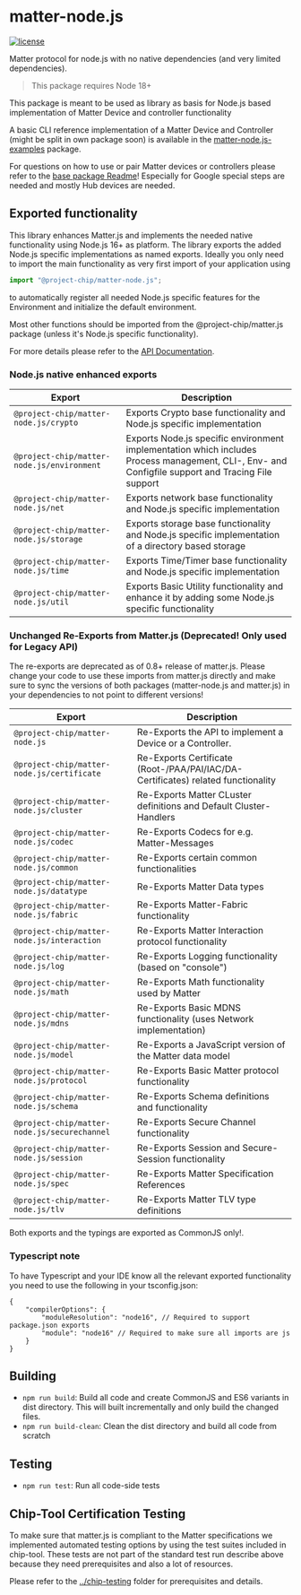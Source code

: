 # matter-node.js

[![license](https://img.shields.io/badge/license-Apache2-green.svg?style=flat)](https://raw.githubusercontent.com/mfucci/node-matter/master/LICENSE) 

Matter protocol for node.js with no native dependencies (and very limited dependencies).

> This package requires Node 18+

This package is meant to be used as library as basis for Node.js based implementation of Matter Device and controller functionality
 
A basic CLI reference implementation of a Matter Device and Controller (might be split in own package soon) is available in the [matter-node.js-examples](../matter-node.js-examples/README.md) package.

For questions on how to use or pair Matter devices or controllers please refer to the [base package Readme](../../README.md#pairing-and-usage-information)! Especially for Google special steps are needed and mostly Hub devices are needed.

## Exported functionality
This library enhances Matter.js and implements the needed native functionality using Node.js 16+ as platform. The library exports the added Node.js specific implementations as named exports.
Ideally you only need to import the main functionality as very first import of your application using

```javascript
import "@project-chip/matter-node.js";
```

to automatically register all needed Node.js specific features for the Environment and initialize the default environment.

Most other functions should be imported from the @project-chip/matter.js package (unless it's Node.js specific functionality).

For more details please refer to the [API Documentation](../../docs/matter-node.js).

### Node.js native enhanced exports

| Export                                     | Description                                                                                                                                       |
|--------------------------------------------|---------------------------------------------------------------------------------------------------------------------------------------------------|
| `@project-chip/matter-node.js/crypto`      | Exports Crypto base functionality and Node.js specific implementation                                                                             |
| `@project-chip/matter-node.js/environment` | Exports Node.js specific environment implementation which includes Process management, CLI-, Env- and Configfile support and Tracing File support |
| `@project-chip/matter-node.js/net`         | Exports network base functionality and Node.js specific implementation                                                                            |
| `@project-chip/matter-node.js/storage`     | Exports storage base functionality and Node.js specific implementation of a directory based storage                                               |
| `@project-chip/matter-node.js/time`        | Exports Time/Timer base functionality and Node.js specific implementation                                                                         |
| `@project-chip/matter-node.js/util`        | Exports Basic Utility functionality and enhance it by adding some Node.js specific functionality                                                  |

### Unchanged Re-Exports from Matter.js (Deprecated! Only used for Legacy API)
The re-exports are deprecated as of 0.8+ release of matter.js. Please change your code to use these imports from matter.js directly and make sure to sync the versions of both packages (matter-node.js and matter.js) in your dependencies to not point to different versions!

| Export                                       | Description                                                                      |
|----------------------------------------------|----------------------------------------------------------------------------------|
| `@project-chip/matter-node.js`               | Re-Exports the API to implement a Device or a Controller.                        |
| `@project-chip/matter-node.js/certificate`   | Re-Exports Certificate (Root-/PAA/PAI/IAC/DA-Certificates) related functionality |
| `@project-chip/matter-node.js/cluster`       | Re-Exports Matter CLuster definitions and Default Cluster-Handlers               |
| `@project-chip/matter-node.js/codec`         | Re-Exports Codecs for e.g. Matter-Messages                                       |
| `@project-chip/matter-node.js/common`        | Re-Exports certain common functionalities                                        |
| `@project-chip/matter-node.js/datatype`      | Re-Exports Matter Data types                                                     |
| `@project-chip/matter-node.js/fabric`        | Re-Exports Matter-Fabric functionality                                           |
| `@project-chip/matter-node.js/interaction`   | Re-Exports Matter Interaction protocol functionality                             |
| `@project-chip/matter-node.js/log`           | Re-Exports Logging functionality (based on "console")                            |
| `@project-chip/matter-node.js/math`          | Re-Exports Math functionality used by Matter                                     |
| `@project-chip/matter-node.js/mdns`          | Re-Exports Basic MDNS functionality (uses Network implementation)                |
| `@project-chip/matter-node.js/model`         | Re-Exports a JavaScript version of the Matter data model                         |
| `@project-chip/matter-node.js/protocol`      | Re-Exports Basic Matter protocol functionality                                   |
| `@project-chip/matter-node.js/schema`        | Re-Exports Schema definitions and functionality                                  |
| `@project-chip/matter-node.js/securechannel` | Re-Exports Secure Channel functionality                                          |
| `@project-chip/matter-node.js/session`       | Re-Exports Session and Secure-Session functionality                              |
| `@project-chip/matter-node.js/spec`          | Re-Exports Matter Specification References                                       |
| `@project-chip/matter-node.js/tlv`           | Re-Exports Matter TLV type definitions                                           |
Both exports and the typings are exported as CommonJS only!.

### Typescript note
To have Typescript and your IDE know all the relevant exported functionality you need to use the following in your tsconfig.json:

```json5
{
    "compilerOptions": {
        "moduleResolution": "node16", // Required to support package.json exports
        "module": "node16" // Required to make sure all imports are js
    }
}
```

## Building

* `npm run build`: Build all code and create CommonJS and ES6 variants in dist directory. This will built incrementally and only build the changed files.
* `npm run build-clean`: Clean the dist directory and build all code from scratch

## Testing

* `npm run test`: Run all code-side tests

## Chip-Tool Certification Testing
To make sure that matter.js is compliant to the Matter specifications we implemented automated testing options by using the test suites included in chip-tool. These tests are not part of the standard test run describe above because they need prerequisites and also a lot of resources.

Please refer to the  [../chip-testing](../chip-testing/README.md) folder for prerequisites and details.

